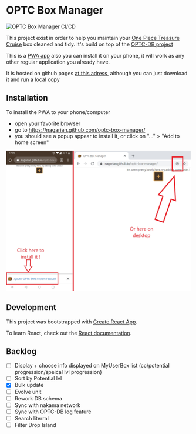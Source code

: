 # OPTC Box Manager

![OPTC Box Manager CI/CD](https://github.com/Nagarian/optc-box-manager/workflows/CI/CD/badge.svg?branch=master)

This project exist in order to help you maintain your [One Piece Treasure Cruise](https://optc-ww.channel.or.jp/en/) box cleaned and tidy.
It's build on top of the [OPTC-DB project](https://github.com/optc-db/optc-db.github.io)

This is a [PWA app](https://web.dev/progressive-web-apps/) also you can install it on your phone, it will work as any other regular application you already have.

It is hosted on github pages [at this adress](https://nagarian.github.com/optc-box-manager/), although you can just download it and run a local copy

## Installation

To install the PWA to your phone/computer

- open your favorite browser
- go to <https://nagarian.github.com/optc-box-manager/>
- you should see a popup appear to install it, or click on "..." > "Add to home screen"

![Popup to install the app](./docs/images/add_to_screen.jpg)

## Development

This project was bootstrapped with [Create React App](https://github.com/facebook/create-react-app).

To learn React, check out the [React documentation](https://reactjs.org/).

## Backlog

- [ ] Display + choose info displayed on MyUserBox list (cc/potential progression/speical lvl progression)
- [ ] Sort by Potential lvl
- [x] Bulk update
- [ ] Evolve unit
- [ ] Rework DB schema
- [ ] Sync with nakama network
- [ ] Sync with OPTC-DB log feature
- [ ] Search literral
- [ ] Filter Drop Island
